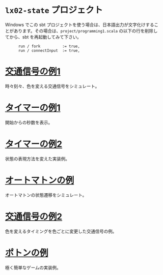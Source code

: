 # `lx02-state` プロジェクト

Windows でこの sbt プロジェクトを使う場合は、日本語出力が文字化けすることがあります。その場合は、`project/programming1.scala` の以下の行を削除してから、sbt を再起動してみて下さい。

~~~
      run / fork          := true,
      run / connectInput  := true,
~~~

# [交通信号の例1](src/trafficlight.scala)

時々刻々、色を変える交通信号をシミュレート。

# [タイマーの例1](src/timer1.scala)

開始からの秒数を表示。

# [タイマーの例2](src/timer2.scala)

状態の表現方法を変えた実装例。

# [オートマトンの例](src/automaton.scala)

オートマトンの状態遷移をシミュレート。

# [交通信号の例2](src/scheduledtrafficlight.scala)

色を変えるタイミングを色ごとに変更した交通信号の例。

# [ポトンの例](src/poton.scala)

極く簡単なゲームの実装例。
